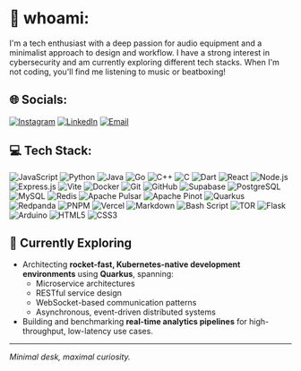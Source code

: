 #  🫡 whoami:
I'm a tech enthusiast with a deep passion for audio equipment and a minimalist approach to design and workflow. I have a strong interest in cybersecurity and am currently exploring different tech stacks. When I'm not coding, you'll find me listening to music or beatboxing!

## 🌐 Socials:
[![Instagram](https://img.shields.io/badge/Instagram-%23E4405F.svg?logo=Instagram&logoColor=white)](https://instagram.com/shindedharmik)
[![LinkedIn](https://img.shields.io/badge/LinkedIn-%230077B5.svg?logo=linkedin&logoColor=white)](https://www.linkedin.com/in/dharmik-vivek-shinde-891156282)
[![Email](https://img.shields.io/badge/Email-D14836?logo=gmail&logoColor=white)](mailto:dharmikvs26@gmail.com)

## 💻 Tech Stack:
![JavaScript](https://img.shields.io/badge/javascript-%23323330.svg?style=for-the-badge&logo=javascript&logoColor=%23F7DF1E)
![Python](https://img.shields.io/badge/python-3670A0?style=for-the-badge&logo=python&logoColor=ffdd54)
![Java](https://img.shields.io/badge/java-%23ED8B00.svg?style=for-the-badge&logo=openjdk&logoColor=white)
![Go](https://img.shields.io/badge/go-%2300ADD8.svg?style=for-the-badge&logo=go&logoColor=white)
![C++](https://img.shields.io/badge/c++-%2300599C.svg?style=for-the-badge&logo=c%2B%2B&logoColor=white)
![C](https://img.shields.io/badge/c-%2300599C.svg?style=for-the-badge&logo=c&logoColor=white)
![Dart](https://img.shields.io/badge/dart-%230175C2.svg?style=for-the-badge&logo=dart&logoColor=white)
![React](https://img.shields.io/badge/react-%2320232a.svg?style=for-the-badge&logo=react&logoColor=%2361DAFB)
![Node.js](https://img.shields.io/badge/node.js-6DA55F?style=for-the-badge&logo=node.js&logoColor=white)
![Express.js](https://img.shields.io/badge/express.js-%23404d59.svg?style=for-the-badge&logo=express&logoColor=%2361DAFB)
![Vite](https://img.shields.io/badge/vite-%23646CFF.svg?style=for-the-badge&logo=vite&logoColor=white)
![Docker](https://img.shields.io/badge/docker-%230db7ed.svg?style=for-the-badge&logo=docker&logoColor=white)
![Git](https://img.shields.io/badge/git-%23F05033.svg?style=for-the-badge&logo=git&logoColor=white)
![GitHub](https://img.shields.io/badge/github-%23121011.svg?style=for-the-badge&logo=github&logoColor=white)
![Supabase](https://img.shields.io/badge/supabase-%233FCF8E.svg?style=for-the-badge&logo=supabase&logoColor=white)
![PostgreSQL](https://img.shields.io/badge/postgresql-%23336791.svg?style=for-the-badge&logo=postgresql&logoColor=white)
![MySQL](https://img.shields.io/badge/mysql-4479A1.svg?style=for-the-badge&logo=mysql&logoColor=white)
![Redis](https://img.shields.io/badge/redis-%23DD0031.svg?style=for-the-badge&logo=redis&logoColor=white)
![Apache Pulsar](https://img.shields.io/badge/Apache%20Pulsar-%23188FFF.svg?style=for-the-badge&logo=apache&logoColor=white)
![Apache Pinot](https://img.shields.io/badge/Apache%20Pinot-%23007BFF.svg?style=for-the-badge&logo=apache&logoColor=white)
![Quarkus](https://img.shields.io/badge/quarkus-%23007D9C.svg?style=for-the-badge&logo=quarkus&logoColor=white)
![Redpanda](https://img.shields.io/badge/redpanda-%23FF4B4B.svg?style=for-the-badge&logo=redpanda&logoColor=white)
![PNPM](https://img.shields.io/badge/pnpm-%234a4a4a.svg?style=for-the-badge&logo=pnpm&logoColor=f69220)
![Vercel](https://img.shields.io/badge/vercel-%23000000.svg?style=for-the-badge&logo=vercel&logoColor=white)
![Markdown](https://img.shields.io/badge/markdown-%23000000.svg?style=for-the-badge&logo=markdown&logoColor=white)
![Bash Script](https://img.shields.io/badge/bash_script-%23121011.svg?style=for-the-badge&logo=gnu-bash&logoColor=white)
![TOR](https://img.shields.io/badge/tor-%237E4798.svg?style=for-the-badge&logo=tor-project&logoColor=white)
![Flask](https://img.shields.io/badge/flask-%23000.svg?style=for-the-badge&logo=flask&logoColor=white)
![Arduino](https://img.shields.io/badge/-Arduino-00979D?style=for-the-badge&logo=Arduino&logoColor=white)
![HTML5](https://img.shields.io/badge/html5-%23E34F26.svg?style=for-the-badge&logo=html5&logoColor=white)
![CSS3](https://img.shields.io/badge/css3-%231572B6.svg?style=for-the-badge&logo=css3&logoColor=white)

## 🚀 Currently Exploring
- Architecting **rocket-fast, Kubernetes-native development environments** using **Quarkus**, spanning:
  - Microservice architectures
  - RESTful service design
  - WebSocket-based communication patterns
  - Asynchronous, event-driven distributed systems
- Building and benchmarking **real-time analytics pipelines** for high-throughput, low-latency use cases.

---

*Minimal desk, maximal curiosity.*
